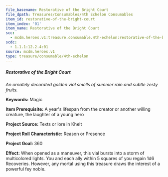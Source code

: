 ```yaml
---
file_basename: Restorative of the Bright Court
file_dpath: Treasures/Consumables/4th Echelon Consumables
item_id: restorative-of-the-bright-court
item_index: '01'
item_name: Restorative of the Bright Court
scc:
  - mcdm.heroes.v1:treasure.consumable.4th-echelon:restorative-of-the-bright-court
scdc:
  - 1.1.1:12.2.4:01
source: mcdm.heroes.v1
type: treasure/consumable/4th-echelon
---
```


##### Restorative of the Bright Court

*An ornately decorated golden vial smells of summer rain and subtle zesty fruits.*

**Keywords:** Magic

**Item Prerequisite:** A year's lifespan from the creator or another willing creature, the laughter of a young hero

**Project Source:** Texts or lore in Khelt

**Project Roll Characteristic:** Reason or Presence

**Project Goal:** 360

**Effect:** When opened as a maneuver, this vial bursts into a storm of multicolored lights. You and each ally within 5 squares of you regain 1d6 Recoveries. However, any mortal using this treasure draws the interest of a powerful fey noble.
